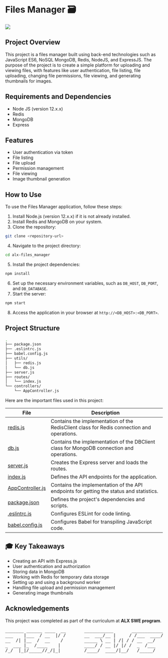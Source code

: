 # Files Manager 🗃️ 

![](https://img.freepik.com/free-vector/data-center-technology_24908-59338.jpg?t=st=1715425384~exp=1715428984~hmac=e090745f5d270f22b9ad65329b36342e7ead5981b2b456234f4a99c20224f939&w=740)

## Project Overview
This project is a files manager built using back-end technologies such as JavaScript ES6, NoSQL MongoDB, Redis, NodeJS, and ExpressJS. The purpose of the project is to create a simple platform for uploading and viewing files, with features like user authentication, file listing, file uploading, changing file permissions, file viewing, and generating thumbnails for images.

## Requirements and Dependencies
- Node JS (version 12.x.x)
- Redis
- MongoDB
- Express

## Features
- User authentication via token
- File listing
- File upload
- Permission management
- File viewing
- Image thumbnail generation

## How to Use
To use the Files Manager application, follow these steps:

1. Install Node.js (version 12.x.x) if it is not already installed.
2. Install Redis and MongoDB on your system.
3. Clone the repository: 

```bash
git clone <repository-url>
```
4. Navigate to the project directory: 
```bash
cd alx-files_manager
```
5. Install the project dependencies: 
```bash
npm install
```
6. Set up the necessary environment variables, such as `DB_HOST`, `DB_PORT`, and `DB_DATABASE`.
7. Start the server: 
```bash
npm start
```
8. Access the application in your browser at `http://<DB_HOST>:<DB_PORT>`.

## Project Structure

```bash
.
├── package.json
├── .eslintrc.js
├── babel.config.js
├── utils/
│   ├── redis.js
│   └── db.js
├── server.js
├── routes/
│   └── index.js
└── controllers/
    └── AppController.js

```
Here are the important files used in this project:

| File | Description |
| --- | --- |
| [redis.js](utils/redis.js) | Contains the implementation of the RedisClient class for Redis connection and operations. |
| [db.js](utils/db.js) | Contains the implementation of the DBClient class for MongoDB connection and operations. |
| [server.js](server.js) | Creates the Express server and loads the routes. |
| [index.js](routes/index.js) | Defines the API endpoints for the application. |
| [AppController.js](controllers/AppController.js) | Contains the implementation of the API endpoints for getting the status and statistics. |
| [package.json](package.json) | Defines the project's dependencies and scripts. |
| [.eslintrc.js](.eslintrc.js) | Configures ESLint for code linting. |
| [babel.config.js](babel.config.js) | Configures Babel for transpiling JavaScript code. |

## 🎓 Key Takeaways
- Creating an API with Express.js
- User authentication and authorization
- Storing data in MongoDB
- Working with Redis for temporary data storage
- Setting up and using a background worker
- Handling file upload and permission management
- Generating image thumbnails

## Acknowledgements
This project was completed as part of the curriculum at **ALX SWE program**.

<pre align='center'>
_______ ______ ____  __       ___________       ____________
___    |___  / __  |/ /       __  ___/__ |     / /___  ____/
__  /| |__  /  __    /        _____ \ __ | /| / / __  __/   
_  ___ |_  /____    |         ____/ / __ |/ |/ /  _  /___   
/_/  |_|/_____//_/|_|         /____/  ____/|__/   /_____/   
                                                            
</pre>

